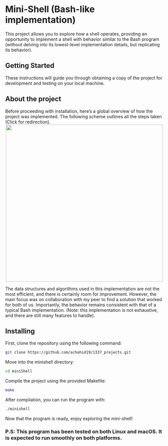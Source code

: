 # Mini-Shell (Bash-like implementation)
This project allows you to explore how a shell operates, providing an opportunity to implement a shell with behavior similar to the Bash program (without delving into its lowest-level implementation details, but replicating its behavior).

## Getting Started
These instructions will guide you through obtaining a copy of the project for development and testing on your local machine.

## About the project
Before proceeding with installation, here’s a global overview of how the project was implemented. The following scheme outlines all the steps taken (Click for redirection).
<br/>
<a href="https://whimsical.com/minishell-architecture-big-picture-7b9N8PL3qHrddbs977mQ2J" style="font-size: 40px" target="_blank">
  <img src="imgs/Screenshot 2024-09-15 at 16.07.59.png" style="width: 500px; height: 500px; display: block; margin: auto auto" />
</a>

The data structures and algorithms used in this implementation are not the most efficient, and there is certainly room for improvement. However, the main focus was on collaboration with my peer to find a solution that worked for both of us. Importantly, the behavior remains consistent with that of a typical Bash implementation. (Note: this implementation is not exhaustive, and there are still many features to handle).

## Installing
First, clone the repository using the following command:
``` bash
git clone https://github.com/achahid19/1337_projects.git
```
Move into the minishell directory:
``` bash
cd miniShell
```
Compile the project using the provided Makefile:
``` bash
make
```
After compilation, you can run the program with:
``` bash
./minishell
```

Now that the program is ready, enjoy exploring the mini-shell! 

### P.S: This program has been tested on both Linux and macOS. It is expected to run smoothly on both platforms.
